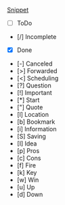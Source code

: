 [Snippet](https://github.com/r-u-s-h-i-k-e-s-h/Obsidian-CSS-Snippets/blob/Collection/Snippets/Checkboxes%20-%20Minimal%20theme.md)

- [ ] ToDo
- [/] Incomplete
- [x] Done
- [-] Canceled
- [>] Forwarded
- [<] Scheduling
- [?] Question
- [!] Important
- [*] Start
- ["] Quote
- [l] Location
- [b] Bookmark
- [i] Information 
- [S] Saving
- [I] Idea
- [p] Pros
- [c] Cons
- [f] Fire
- [k] Key
- [w] Win
- [u] Up
- [d] Down